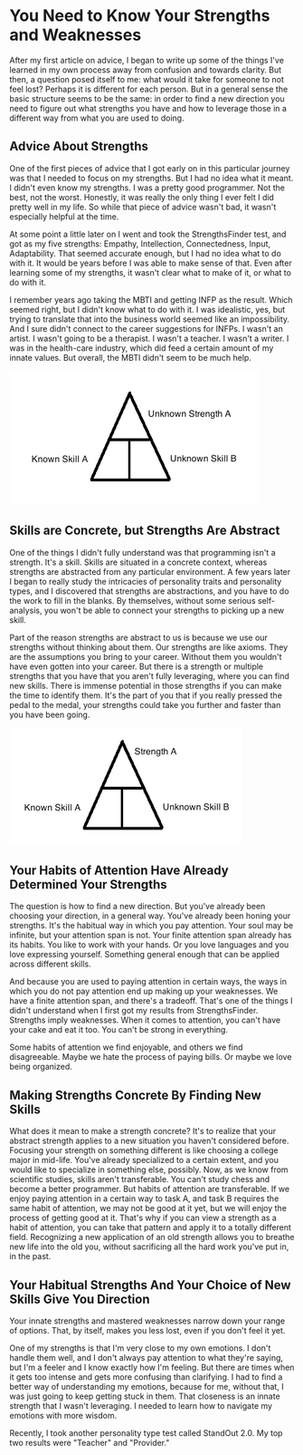 # You Need to Know Your Strengths and Weaknesses

After my first article on advice, I began to write up some of the things I've learned in my own process away from confusion and towards clarity. But then, a question posed itself to me: what would it take for someone to not feel lost? Perhaps it is different for each person. But in a general sense the basic structure seems to be the same: in order to find a new direction you need to figure out what strengths you have and how to leverage those in a different way from what you are used to doing.

## Advice About Strengths

One of the first pieces of advice that I got early on in this particular journey was that I needed to focus on my strengths. But I had no idea what it meant. I didn't even know my strengths. I was a pretty good programmer. Not the best, not the worst. Honestly, it was really the only thing I ever felt I did pretty well in my life. So while that piece of advice wasn't bad, it wasn't especially helpful at the time.

At some point a little later on I went and took the StrengthsFinder test, and got as my five strengths: Empathy, Intellection, Connectedness, Input, Adaptability. That seemed accurate enough, but I had no idea what to do with it. It would be years before I was able to make sense of that. Even after learning some of my strengths, it wasn't clear what to make of it, or what to do with it. 

I remember years ago taking the MBTI and getting INFP as the result. Which seemed right, but I didn't know what to do with it. I was idealistic, yes, but trying to translate that into the business world seemed like an impossibility. And I sure didn't connect to the career suggestions for INFPs. I wasn't an artist. I wasn't going to be a therapist. I wasn't a teacher. I wasn't a writer. I was in the health-care industry, which did feed a certain amount of my innate values. But overall, the MBTI didn't seem to be much help.

![Figure 1](images/strengths_initial.png "Abstract Strengths")

## Skills are Concrete, but Strengths Are Abstract

One of the things I didn't fully understand was that programming isn't a strength. It's a skill. Skills are situated in a concrete context, whereas strengths are abstracted from any particular environment. A few years later I began to really study the intricacies of personality traits and personality types, and I discovered that strengths are abstractions, and you have to do the work to fill in the blanks. By themselves, without some serious self-analysis, you won't be able to connect your strengths to picking up a new skill.

Part of the reason strengths are abstract to us is because we use our strengths without thinking about them. Our strengths are like axioms. They are the assumptions you bring to your career. Without them you wouldn't have even gotten into your career. But there is a strength or multiple strengths that you have that you aren't fully leveraging, where you can find new skills. There is immense potential in those strengths if you can make the time to identify them. It's the part of you that if you really pressed the pedal to the medal, your strengths could take you further and faster than you have been going.


![Figure 2](images/strengths_skills.png "Abstract Strengths and Concrete Skills")


## Your Habits of Attention Have Already Determined Your Strengths

The question is how to find a new direction. But you've already been choosing your direction, in a general way. You've already been honing your strengths. It's the habitual way in which you pay attention. Your soul may be infinite, but your attention span is not. Your finite attention span already has its habits. You like to work with your hands. Or you love languages and you love expressing yourself. Something general enough that can be applied across different skills.

And because you are used to paying attention in certain ways, the ways in which you do not pay attention end up making up your weaknesses. We have a finite attention span, and there's a tradeoff. That's one of the things I didn't understand when I first got my results from StrengthsFinder. Strengths imply weaknesses. When it comes to attention, you can't have your cake and eat it too. You can't be strong in everything.

Some habits of attention we find enjoyable, and others we find disagreeable. Maybe we hate the process of paying bills. Or maybe we love being organized.

## Making Strengths Concrete By Finding New Skills

What does it mean to make a strength concrete? It's to realize that your abstract strength applies to a new situation you haven't considered before. Focusing your strength on something different is like choosing a college major in mid-life. You've already specialized to a certain extent, and you would like to specialize in something else, possibly. Now, as we know from scientific studies, skills aren't transferable. You can't study chess and become a better programmer. But habits of attention are transferable. If we enjoy paying attention in a certain way to task A, and task B requires the same habit of attention, we may not be good at it yet, but we will enjoy the process of getting good at it. That's why if you can view a strength as a habit of attention, you can take that pattern and apply it to a totally different field. Recognizing a new application of an old strength allows you to breathe new life into the old you, without sacrificing all the hard work you've put in, in the past.



## Your Habitual Strengths And Your Choice of New Skills Give You Direction

Your innate strengths and mastered weaknesses narrow down your range of options. That, by itself, makes you less lost, even if you don't feel it yet.

One of my strengths is that I'm very close to my own emotions. I don't handle them well, and I don't always pay attention to what they're saying, but I'm a feeler and I know exactly how I'm feeling. But there are times when it gets too intense and gets more confusing than clarifying. I had to find a better way of understanding my emotions, because for me, without that, I was just going to keep getting stuck in them. That closeness is an innate strength that I wasn't leveraging. I needed to learn how to navigate my emotions with more wisdom.

Recently, I took another personality type test called StandOut 2.0. My top two results were "Teacher" and "Provider." 
